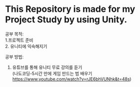 # This Repository is made for my Project Study by using Unity.

공부 목적:<br/>
1.프로젝트 준비 <br/>
2. 유니티에 익숙해지기

공부 방법: <br/>
1. 유튜브를 통해 유니티 무료 강의를 듣기 <br/> (나도코딩-5시간 만에 게임 만드는 법 배우기 https://www.youtube.com/watch?v=rJE6bhVUNhk&t=48s)
